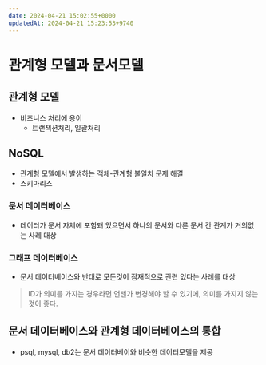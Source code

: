 ```yaml
---
date: 2024-04-21 15:02:55+0000
updatedAt: 2024-04-21 15:23:53+9740
---
```

# 관계형 모델과 문서모델
## 관계형 모델
- 비즈니스 처리에 용이
	- 트랜잭션처리, 일괄처리

## NoSQL
- 관계형 모델에서 발생하는 객체-관계형 불일치 문제 해결
- 스키마리스
### 문서 데이터베이스
- 데이터가 문서 자체에 포함돼 있으면서 하나의 문서와 다른 문서 간 관계가 거의없는 사례 대상

### 그래프 데이터베이스
- 문서 데이터베이스와 반대로 모든것이 잠재적으로 관련 있다는 사례를 대상

> ID가 의미를 가지는 경우라면 언젠가 변경해야 할 수 있기에, 의미를 가지지 않는 것이 좋다.

## 문서 데이터베이스와 관계형 데이터베이스의 통합
- psql, mysql, db2는 문서 데이터베이와 비슷한 데이터모델을 제공